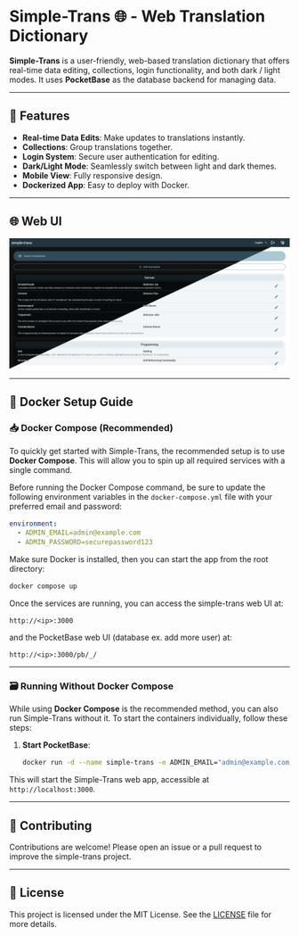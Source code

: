 # Simple-Trans 🌐 - Web Translation Dictionary

**Simple-Trans** is a user-friendly, web-based translation dictionary that offers real-time data editing, collections, login functionality, and both dark / light modes. It uses **PocketBase** as the database backend for managing data.

---

## 🚀 Features

- **Real-time Data Edits**: Make updates to translations instantly.
- **Collections**: Group translations together.
- **Login System**: Secure user authentication for editing.
- **Dark/Light Mode**: Seamlessly switch between light and dark themes.
- **Mobile View**: Fully responsive design.
- **Dockerized App**: Easy to deploy with Docker.

---

## 🌐 Web UI

![Dark Mode](./assets/screenshots/dark_mode.png)

---

## 🐳 Docker Setup Guide

### 📥 Docker Compose (Recommended)

To quickly get started with Simple-Trans, the recommended setup is to use **Docker Compose**. This will allow you to spin up all required services with a single command.

Before running the Docker Compose command, be sure to update the following environment variables in the `docker-compose.yml` file with your preferred email and password:

```yaml
environment:
  - ADMIN_EMAIL=admin@example.com
  - ADMIN_PASSWORD=securepassword123
```

Make sure Docker is installed, then you can start the app from the root directory:

```bash
docker compose up
```

Once the services are running, you can access the simple-trans web UI at:

```
http://<ip>:3000
```

and the PocketBase web UI (database ex. add more user) at:

```
http://<ip>:3000/pb/_/
```

---

### 🗃️ Running Without Docker Compose

While using **Docker Compose** is the recommended method, you can also run Simple-Trans without it. To start the containers individually, follow these steps:

1. **Start PocketBase**:
   ```bash
   docker run -d --name simple-trans -e ADMIN_EMAIL="admin@example.com" -e ADMIN_PASSWORD="securepassword123" -p 3000:80 -v ./data:/pb_data ghcr.io/unterdrueckt/simple-trans:latest
   ```

This will start the Simple-Trans web app, accessible at `http://localhost:3000`.

---

## 🤝 Contributing

Contributions are welcome! Please open an issue or a pull request to improve the simple-trans project.

---

## 📜 License

This project is licensed under the MIT License. See the [LICENSE](LICENSE) file for more details.
